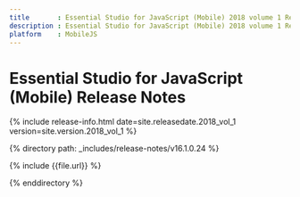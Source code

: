 ```yaml
---
title       : Essential Studio for JavaScript (Mobile) 2018 volume 1 Release Notes
description : Essential Studio for JavaScript (Mobile) 2018 volume 1 Release Notes
platform    : MobileJS
---
```


# Essential Studio for JavaScript (Mobile) Release Notes

{% include release-info.html date=site.releasedate.2018_vol_1 version=site.version.2018_vol_1 %} 

{% directory path: _includes/release-notes/v16.1.0.24 %}

{% include {{file.url}} %}

{% enddirectory %}